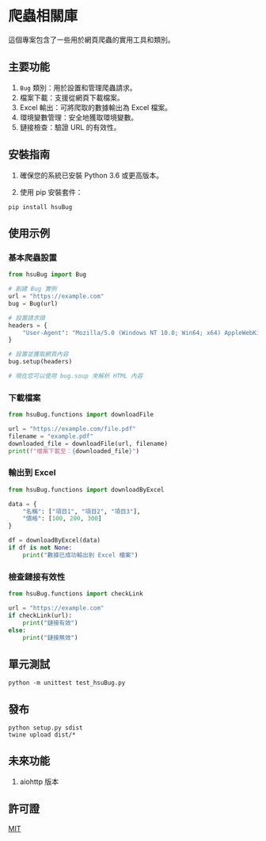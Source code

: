 # 爬蟲相關庫

這個專案包含了一些用於網頁爬蟲的實用工具和類別。

## 主要功能

1. `Bug` 類別：用於設置和管理爬蟲請求。
2. 檔案下載：支援從網頁下載檔案。
3. Excel 輸出：可將爬取的數據輸出為 Excel 檔案。
4. 環境變數管理：安全地獲取環境變數。
5. 鏈接檢查：驗證 URL 的有效性。

## 安裝指南

1. 確保您的系統已安裝 Python 3.6 或更高版本。

2. 使用 pip 安裝套件：

```shell
pip install hsuBug
```

## 使用示例

### 基本爬蟲設置

```python
from hsuBug import Bug

# 創建 Bug 實例
url = "https://example.com"
bug = Bug(url)

# 設置請求頭
headers = {
    "User-Agent": "Mozilla/5.0 (Windows NT 10.0; Win64; x64) AppleWebKit/537.36 (KHTML, like Gecko) Chrome/91.0.4472.124 Safari/537.36"
}

# 設置並獲取網頁內容
bug.setup(headers)

# 現在您可以使用 bug.soup 來解析 HTML 內容
```

### 下載檔案

```python
from hsuBug.functions import downloadFile

url = "https://example.com/file.pdf"
filename = "example.pdf"
downloaded_file = downloadFile(url, filename)
print(f"檔案下載至：{downloaded_file}")
```

### 輸出到 Excel

```python
from hsuBug.functions import downloadByExcel

data = {
    "名稱": ["項目1", "項目2", "項目3"],
    "價格": [100, 200, 300]
}

df = downloadByExcel(data)
if df is not None:
    print("數據已成功輸出到 Excel 檔案")
```

### 檢查鏈接有效性

```python
from hsuBug.functions import checkLink

url = "https://example.com"
if checkLink(url):
    print("鏈接有效")
else:
    print("鏈接無效")
```

## 單元測試

```shell
python -m unittest test_hsuBug.py
```

## 發布

```shell
python setup.py sdist
twine upload dist/*
```

## 未來功能

1. aiohttp 版本

## 許可證

[MIT](https://choosealicense.com/licenses/mit/)